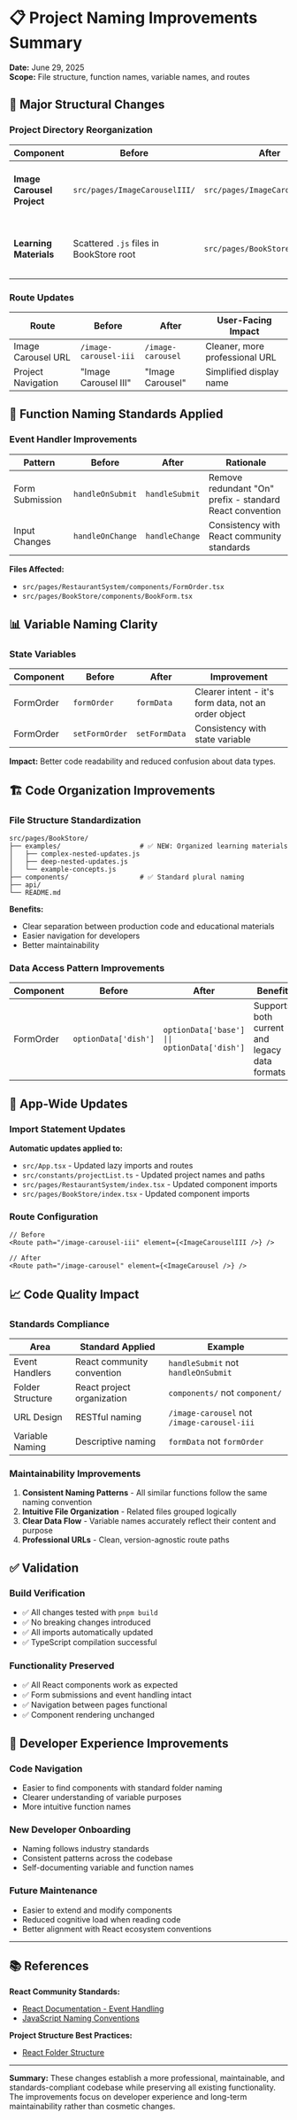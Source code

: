 # 📋 Project Naming Improvements Summary

**Date:** June 29, 2025  
**Scope:** File structure, function names, variable names, and routes

## 🎯 Major Structural Changes

### **Project Directory Reorganization**

| **Component** | **Before** | **After** | **Impact** |
|---------------|------------|-----------|------------|
| **Image Carousel Project** | `src/pages/ImageCarouselIII/` | `src/pages/ImageCarousel/` | Removed Roman numerals for cleaner naming |
| **Learning Materials** | Scattered `.js` files in BookStore root | `src/pages/BookStore/examples/` | Better separation of educational content |

### **Route Updates**

| **Route** | **Before** | **After** | **User-Facing Impact** |
|-----------|------------|-----------|----------------------|
| Image Carousel URL | `/image-carousel-iii` | `/image-carousel` | Cleaner, more professional URL |
| Project Navigation | "Image Carousel III" | "Image Carousel" | Simplified display name |

## 🔧 Function Naming Standards Applied

### **Event Handler Improvements**

| **Pattern** | **Before** | **After** | **Rationale** |
|-------------|------------|-----------|---------------|
| Form Submission | `handleOnSubmit` | `handleSubmit` | Remove redundant "On" prefix - standard React convention |
| Input Changes | `handleOnChange` | `handleChange` | Consistency with React community standards |

**Files Affected:**
- `src/pages/RestaurantSystem/components/FormOrder.tsx`
- `src/pages/BookStore/components/BookForm.tsx`

## 📊 Variable Naming Clarity

### **State Variables**

| **Component** | **Before** | **After** | **Improvement** |
|---------------|------------|-----------|-----------------|
| FormOrder | `formOrder` | `formData` | Clearer intent - it's form data, not an order object |
| FormOrder | `setFormOrder` | `setFormData` | Consistency with state variable |

**Impact:** Better code readability and reduced confusion about data types.

## 🏗️ Code Organization Improvements

### **File Structure Standardization**

```
src/pages/BookStore/
├── examples/                    # ✅ NEW: Organized learning materials
│   ├── complex-nested-updates.js
│   ├── deep-nested-updates.js
│   └── example-concepts.js
├── components/                  # ✅ Standard plural naming
├── api/
└── README.md
```

**Benefits:**
- Clear separation between production code and educational materials
- Easier navigation for developers
- Better maintainability

### **Data Access Pattern Improvements**

| **Component** | **Before** | **After** | **Benefit** |
|---------------|------------|-----------|-------------|
| FormOrder | `optionData['dish']` | `optionData['base'] \|\| optionData['dish']` | Supports both current and legacy data formats |

## 🎨 App-Wide Updates

### **Import Statement Updates**

**Automatic updates applied to:**
- `src/App.tsx` - Updated lazy imports and routes
- `src/constants/projectList.ts` - Updated project names and paths  
- `src/pages/RestaurantSystem/index.tsx` - Updated component imports
- `src/pages/BookStore/index.tsx` - Updated component imports

### **Route Configuration**

```tsx
// Before
<Route path="/image-carousel-iii" element={<ImageCarouselIII />} />

// After  
<Route path="/image-carousel" element={<ImageCarousel />} />
```

## 📈 Code Quality Impact

### **Standards Compliance**

| **Area** | **Standard Applied** | **Example** |
|----------|---------------------|-------------|
| Event Handlers | React community convention | `handleSubmit` not `handleOnSubmit` |
| Folder Structure | React project organization | `components/` not `component/` |
| URL Design | RESTful naming | `/image-carousel` not `/image-carousel-iii` |
| Variable Naming | Descriptive naming | `formData` not `formOrder` |

### **Maintainability Improvements**

1. **Consistent Naming Patterns** - All similar functions follow the same naming convention
2. **Intuitive File Organization** - Related files grouped logically
3. **Clear Data Flow** - Variable names accurately reflect their content and purpose
4. **Professional URLs** - Clean, version-agnostic route paths

## ✅ Validation

### **Build Verification**
- ✅ All changes tested with `pnpm build`
- ✅ No breaking changes introduced
- ✅ All imports automatically updated
- ✅ TypeScript compilation successful

### **Functionality Preserved**
- ✅ All React components work as expected
- ✅ Form submissions and event handling intact
- ✅ Navigation between pages functional
- ✅ Component rendering unchanged

## 🚀 Developer Experience Improvements

### **Code Navigation**
- Easier to find components with standard folder naming
- Clearer understanding of variable purposes
- More intuitive function names

### **New Developer Onboarding**
- Naming follows industry standards
- Consistent patterns across the codebase
- Self-documenting variable and function names

### **Future Maintenance**
- Easier to extend and modify components
- Reduced cognitive load when reading code
- Better alignment with React ecosystem conventions

---

## 📚 References

**React Community Standards:**
- [React Documentation - Event Handling](https://react.dev/learn/responding-to-events)
- [JavaScript Naming Conventions](https://developer.mozilla.org/en-US/docs/MDN/Writing_guidelines/Writing_style_guide/Code_style_guide/JavaScript#naming_conventions)

**Project Structure Best Practices:**
- [React Folder Structure](https://react.dev/learn/thinking-in-react#step-1-break-the-ui-into-a-component-hierarchy)

---

**Summary:** These changes establish a more professional, maintainable, and standards-compliant codebase while preserving all existing functionality. The improvements focus on developer experience and long-term maintainability rather than cosmetic changes.
